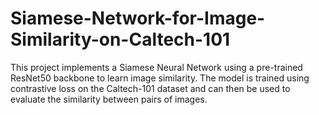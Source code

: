 # Siamese-Network-for-Image-Similarity-on-Caltech-101
This project implements a Siamese Neural Network using a pre-trained ResNet50 backbone to learn image similarity. The model is trained using contrastive loss on the Caltech-101 dataset and can then be used to evaluate the similarity between pairs of images.
